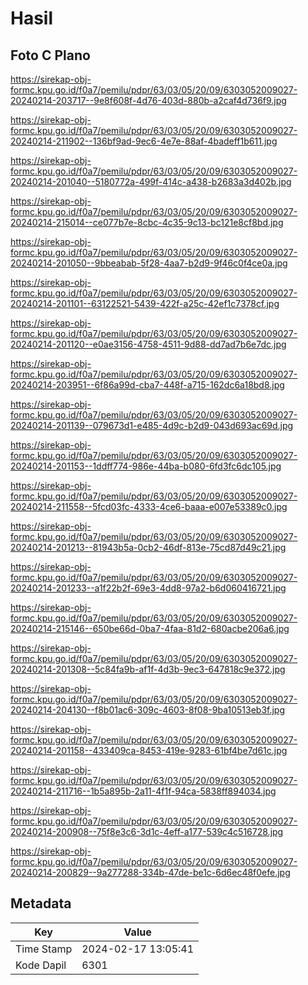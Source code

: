 # Hasil

## Foto C Plano

https://sirekap-obj-formc.kpu.go.id/f0a7/pemilu/pdpr/63/03/05/20/09/6303052009027-20240214-203717--9e8f608f-4d76-403d-880b-a2caf4d736f9.jpg

https://sirekap-obj-formc.kpu.go.id/f0a7/pemilu/pdpr/63/03/05/20/09/6303052009027-20240214-211902--136bf9ad-9ec6-4e7e-88af-4badeff1b611.jpg

https://sirekap-obj-formc.kpu.go.id/f0a7/pemilu/pdpr/63/03/05/20/09/6303052009027-20240214-201040--5180772a-499f-414c-a438-b2683a3d402b.jpg

https://sirekap-obj-formc.kpu.go.id/f0a7/pemilu/pdpr/63/03/05/20/09/6303052009027-20240214-215014--ce077b7e-8cbc-4c35-9c13-bc121e8cf8bd.jpg

https://sirekap-obj-formc.kpu.go.id/f0a7/pemilu/pdpr/63/03/05/20/09/6303052009027-20240214-201050--9bbeabab-5f28-4aa7-b2d9-9f46c0f4ce0a.jpg

https://sirekap-obj-formc.kpu.go.id/f0a7/pemilu/pdpr/63/03/05/20/09/6303052009027-20240214-201101--63122521-5439-422f-a25c-42ef1c7378cf.jpg

https://sirekap-obj-formc.kpu.go.id/f0a7/pemilu/pdpr/63/03/05/20/09/6303052009027-20240214-201120--e0ae3156-4758-4511-9d88-dd7ad7b6e7dc.jpg

https://sirekap-obj-formc.kpu.go.id/f0a7/pemilu/pdpr/63/03/05/20/09/6303052009027-20240214-203951--6f86a99d-cba7-448f-a715-162dc6a18bd8.jpg

https://sirekap-obj-formc.kpu.go.id/f0a7/pemilu/pdpr/63/03/05/20/09/6303052009027-20240214-201139--079673d1-e485-4d9c-b2d9-043d693ac69d.jpg

https://sirekap-obj-formc.kpu.go.id/f0a7/pemilu/pdpr/63/03/05/20/09/6303052009027-20240214-201153--1ddff774-986e-44ba-b080-6fd3fc6dc105.jpg

https://sirekap-obj-formc.kpu.go.id/f0a7/pemilu/pdpr/63/03/05/20/09/6303052009027-20240214-211558--5fcd03fc-4333-4ce6-baaa-e007e53389c0.jpg

https://sirekap-obj-formc.kpu.go.id/f0a7/pemilu/pdpr/63/03/05/20/09/6303052009027-20240214-201213--81943b5a-0cb2-46df-813e-75cd87d49c21.jpg

https://sirekap-obj-formc.kpu.go.id/f0a7/pemilu/pdpr/63/03/05/20/09/6303052009027-20240214-201233--a1f22b2f-69e3-4dd8-97a2-b6d060416721.jpg

https://sirekap-obj-formc.kpu.go.id/f0a7/pemilu/pdpr/63/03/05/20/09/6303052009027-20240214-215146--650be66d-0ba7-4faa-81d2-680acbe206a6.jpg

https://sirekap-obj-formc.kpu.go.id/f0a7/pemilu/pdpr/63/03/05/20/09/6303052009027-20240214-201308--5c84fa9b-af1f-4d3b-9ec3-647818c9e372.jpg

https://sirekap-obj-formc.kpu.go.id/f0a7/pemilu/pdpr/63/03/05/20/09/6303052009027-20240214-204130--f8b01ac6-309c-4603-8f08-9ba10513eb3f.jpg

https://sirekap-obj-formc.kpu.go.id/f0a7/pemilu/pdpr/63/03/05/20/09/6303052009027-20240214-201158--433409ca-8453-419e-9283-61bf4be7d61c.jpg

https://sirekap-obj-formc.kpu.go.id/f0a7/pemilu/pdpr/63/03/05/20/09/6303052009027-20240214-211716--1b5a895b-2a11-4f1f-94ca-5838ff894034.jpg

https://sirekap-obj-formc.kpu.go.id/f0a7/pemilu/pdpr/63/03/05/20/09/6303052009027-20240214-200908--75f8e3c6-3d1c-4eff-a177-539c4c516728.jpg

https://sirekap-obj-formc.kpu.go.id/f0a7/pemilu/pdpr/63/03/05/20/09/6303052009027-20240214-200829--9a277288-334b-47de-be1c-6d6ec48f0efe.jpg


## Metadata

| Key        | Value               |
| ---------- | ------------------- |
| Time Stamp | 2024-02-17 13:05:41 |
| Kode Dapil | 6301                |




